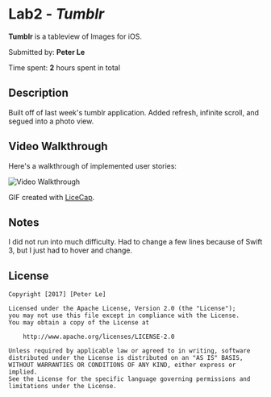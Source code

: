 # Lab2 - *Tumblr*

**Tumblr** is a tableview of Images for iOS.

Submitted by: **Peter Le**

Time spent: **2** hours spent in total

## Description
Built off of last week's tumblr application. Added refresh, infinite scroll, and segued into a photo view.


## Video Walkthrough 

Here's a walkthrough of implemented user stories:

<img src='http://i.imgur.com/UnuIggb.gif' title='Video Walkthrough' width='' alt='Video Walkthrough' />

GIF created with [LiceCap](http://www.cockos.com/licecap/).

## Notes

I did not run into much difficulty. Had to change a few lines because of Swift 3, but I just had to hover and change.

## License

    Copyright [2017] [Peter Le]

    Licensed under the Apache License, Version 2.0 (the "License");
    you may not use this file except in compliance with the License.
    You may obtain a copy of the License at

        http://www.apache.org/licenses/LICENSE-2.0

    Unless required by applicable law or agreed to in writing, software
    distributed under the License is distributed on an "AS IS" BASIS,
    WITHOUT WARRANTIES OR CONDITIONS OF ANY KIND, either express or implied.
    See the License for the specific language governing permissions and
    limitations under the License.
